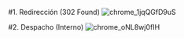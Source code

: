 #1. Redirección (302 Found)
![chrome_1jqQGfD9uS](https://github.com/user-attachments/assets/45e4e443-5752-4aaf-9538-ad921aa16139)

#2. Despacho (Interno)
![chrome_oNL8wj0fIH](https://github.com/user-attachments/assets/5835a344-6b6d-4b38-a492-09d8d39e98d3)
